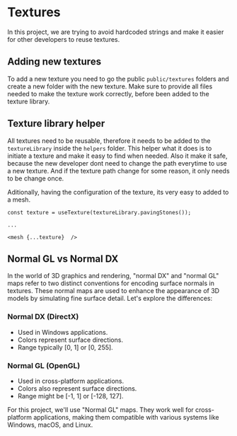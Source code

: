 # Textures

In this project, we are trying to avoid hardcoded strings and make it easier for other developers to reuse textures.

## Adding new textures

To add a new texture you need to go the public `public/textures` folders and create a new folder with the new texture.
Make sure to provide all files needed to make the texture work correctly, before been added to the texture library.

## Texture library helper

All textures need to be reusable, therefore it needs to be added to the `textureLibrary` inside the `helpers` folder.
This helper what it does is to initiate a texture and make it easy to find when needed. Also it make it safe, because the new developer dont need to change the path everytime to use a new texture. And if the texture path change for some reason, it only needs to be change once. 

Aditionally, having the configuration of the texture, its very easy to added to a mesh.

```
const texture = useTexture(textureLibrary.pavingStones());

...

<mesh {...texture}  />
```

## Normal GL vs Normal DX

In the world of 3D graphics and rendering, "normal DX" and "normal GL" maps refer to two distinct conventions for encoding surface normals in textures. These normal maps are used to enhance the appearance of 3D models by simulating fine surface detail. Let's explore the differences:

### Normal DX (DirectX)

- Used in Windows applications.
- Colors represent surface directions.
- Range typically [0, 1] or [0, 255].

### Normal GL (OpenGL)

- Used in cross-platform applications.
- Colors also represent surface directions.
- Range might be [-1, 1] or [-128, 127].

For this project, we'll use "Normal GL" maps. They work well for cross-platform applications, making them compatible with various systems like Windows, macOS, and Linux.